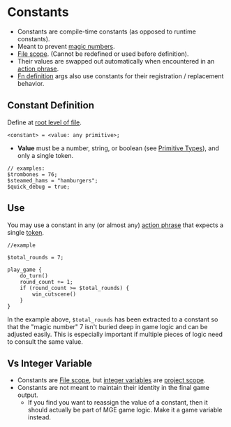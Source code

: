 # Constants

- Constants are compile-time constants (as opposed to runtime constants).
- Meant to prevent [magic numbers](https://en.wikipedia.org/wiki/Magic_number_%28programming%29#Unnamed_numerical_constants).
- [File scope](syntax_scopes#file-scope). (Cannot be redefined or used before definition).
- Their values are swapped out automatically when encountered in an [action phrase](actions).
- [Fn definition](fns#fn-definition) args also use constants for their registration / replacement behavior.

## Constant Definition

Define at [root level of file](syntax_scopes#syntax-contexts).

```
<constant> = <value: any primitive>;
```

- **Value** must be a number, string, or boolean (see [Primitive Types](primitive_types)), and only a single token.

```mgs
// examples:
$trombones = 76;
$steamed_hams = "hamburgers";
$quick_debug = true;
```

## Use

You may use a constant in any (or almost any) [action phrase](actions) that expects a single [token](jargon_and_syntax#token).

```mgs
//example

$total_rounds = 7;

play_game {
	do_turn()
	round_count += 1;
	if (round_count >= $total_rounds) {
		win_cutscene()
	}
}
```

In the example above, `$total_rounds` has been extracted to a constant so that the "magic number" 7 isn't buried deep in game logic and can be adjusted easily. This is especially important if multiple pieces of logic need to consult the same value.

## Vs Integer Variable

- Constants are [File scope](syntax_scopes#file-scope), but [integer variables](state#integer-variables) are [project scope](syntax_scopes#project-scope).
- Constants are not meant to maintain their identity in the final game output.
	- If you find you want to reassign the value of a constant, then it should actually be part of MGE game logic. Make it a game variable instead.

